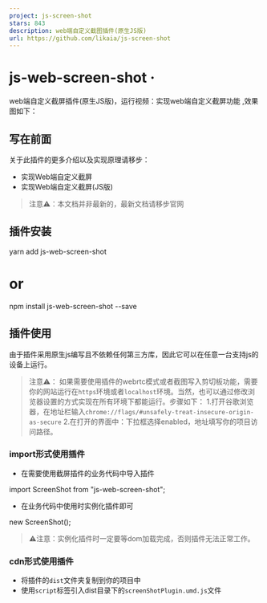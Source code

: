 ```yaml
---
project: js-screen-shot
stars: 843
description: web端自定义截图插件(原生JS版)
url: https://github.com/likaia/js-screen-shot
---
```


js-web-screen-shot ·
====================

web端自定义截屏插件(原生JS版)，运行视频：实现web端自定义截屏功能 ,效果图如下：

写在前面
----

关于此插件的更多介绍以及实现原理请移步：

-   实现Web端自定义截屏
-   实现Web端自定义截屏(JS版)

> 注意⚠️：本文档并非最新的，最新文档请移步官网

插件安装
----

yarn add js-web-screen-shot

# or

npm install js-web-screen-shot --save

插件使用
----

由于插件采用原生js编写且不依赖任何第三方库，因此它可以在任意一台支持js的设备上运行。

> 注意⚠️： 如果需要使用插件的webrtc模式或者截图写入剪切板功能，需要你的网站运行在`https`环境或者`localhost`环境。当然，也可以通过修改浏览器设置的方式实现在所有环境下都能运行。步骤如下： 1.打开谷歌浏览器，在地址栏输入`chrome://flags/#unsafely-treat-insecure-origin-as-secure` 2.在打开的界面中：下拉框选择enabled，地址填写你的项目访问路径。

### import形式使用插件

-   在需要使用截屏插件的业务代码中导入插件

import ScreenShot from "js-web-screen-shot";

-   在业务代码中使用时实例化插件即可

new ScreenShot();

> ⚠️注意：实例化插件时一定要等dom加载完成，否则插件无法正常工作。

### cdn形式使用插件

-   将插件的`dist`文件夹复制到你的项目中
-   使用`script`标签引入dist目录下的`screenShotPlugin.umd.js`文件

<script src\="./screenShotPlugin.umd.js"\></script\>

-   在业务代码中使用时实例化插件即可

    // 截图确认按钮回调函数
    const callback \= ({base64, cutInfo})\=>{
      console.log(base64, cutInfo);
    }
    // 截图取消时的回调函数
    const closeFn \= ()\=>{
      console.log("截图窗口关闭");
    }
    new screenShotPlugin({enableWebRtc: true, completeCallback: callback,closeCallback: closeFn});

> ⚠️注意：实例化插件时一定要等dom加载完成，否则插件无法正常工作。

### electron环境下使用插件

由于electron环境下无法直接调用webrtc来获取屏幕流，因此需要调用者自己稍作处理，具体做法如下所示：

-   直接获取设备的窗口，主线程发送一个IPC消息handle

// electron主线程
import { desktopCapturer, webContents } from "electron";

// 修复electron18.0.0-beta.5 之后版本的BUG: 无法获取当前程序页面视频流
const selfWindws \= async () \=>
        await Promise.all(
                webContents
                        .getAllWebContents()
                        .filter(item \=> {
                          const win \= BrowserWindow.fromWebContents(item);
                          return win && win.isVisible();
                        })
                        .map(async item \=> {
                          const win \= BrowserWindow.fromWebContents(item);
                          const thumbnail \= await win?.capturePage();
                          // 当程序窗口打开DevTool的时候  也会计入
                          return {
                            name:
                                    win?.getTitle() + (item.devToolsWebContents \=== null ? "" : "-dev"), // 给dev窗口加上后缀
                            id: win?.getMediaSourceId(),
                            thumbnail,
                            display\_id: "",
                            appIcon: null
                          };
                        })
        );

// 获取设备窗口信息
ipcMain.handle("IPC消息名称", async (\_event, \_args) \=> {
  return \[
    ...(await desktopCapturer.getSources({ types: \["window", "screen"\] })),
    ...(await selfWindws())
  \];
});

-   渲染线程(前端)发送消息封装处理(相应写法自己调整)

// xxx.ts
export const getDesktopCapturerSource \= async () \=> {
  return await window.electron.ipcRenderer.invoke<Electron.DesktopCapturerSource\[\]\>("IPC消息名称", \[\]);
}

-   获取指定窗口的媒体流

// yyy.ts
export function getInitStream(source: any): Promise<MediaStream | null\> {
    return new Promise((resolve, \_reject) \=> {
        // 获取指定窗口的媒体流
        // 此处遵循的是webRTC的接口类型  暂时TS类型没有支持  只能断言成any
        (navigator.mediaDevices as any).getUserMedia({
            audio: false,
            video: {
                mandatory: {
                    chromeMediaSource: 'desktop',
                    chromeMediaSourceId: source.id
                },
            }
        }).then((stream: MediaStream) \=> {
            resolve(stream);
        }).catch((error: any) \=> {
            console.log(error);
            resolve(null);
        })
    });
}

-   前端调用设备窗口信息

import { getDesktopCapturerSource } from "xxx.ts";
import { getInitStream } from "yyy.ts";
import ScreenShot from "js-web-screen-shot";

export const doScreenShot \= async ()\=>{
  // 下面这两块自己考虑  
  const sources \= await getDesktopCapturerSource(); // 这里返回的是设备上的所有窗口信息
  // 这里可以对\`sources\`数组下面id进行判断  找到当前的electron窗口  这里为了简单直接拿了第一个
  const stream \= await getInitStream(sources\[0\]);

  new ScreenShot({
    enableWebRtc: true, // 启用webrtc
    screenFlow: stream!, // 传入屏幕流数据
    level: 999,
  });
}

> 感谢 @Vanisper 提供的在electron环境下使用本插件的兼容思路。

### electron示例代码

如果你看完上个章节的使用方法，依然不是很理解的话，这里准备了一份在electron环境下使用本插件的demo，请移步electron-js-web-screen-shot-demo。

### 兼容移动端

插件对触屏设备做了兼容处理，如果你是pc端的触屏设备可以支持webrtc模式，如果是移动端那么就只能使用html2canvas模式。

import ScreenShot from "js-web-screen-shot";

const config \= {
    enableWebRtc: false
};
const screenShotHandler \= new ScreenShot(config);

<!DOCTYPE html\>
<html lang\="zh-CN"\>
<head\>
<!--禁止移动端浏览器的缩放-->
<meta name\="viewport" content\="user-scalable=no"\>
</head\>
<body\>
/body\>
</html\>

> 注意：在移动端使用时，需要在head标签里禁止浏览器的缩放行为，否则就会出现在使用撤销功能时，多次双击造成界面放大问题。

### Vue项目下使用乱码问题

当你vue项目中使用h2c模式进行截图时，画布左上角可能会出现一些奇怪的字符，这是由于`noscript`标签导致的，将其删除即可。

### 参数说明

截图插件有一个可选参数，它接受一个对象，对象每个key的作用如下:

-   `enableWebRtc` 是否启用webrtc，值为`boolean`类型，值为`false`则使用`html2canvas`来截图
-   `screenFlow` 设备提供的屏幕流数据(用于electron环境下自己传入的视频流数据)，需要将**enableWebRtc**属性设为`true`
-   `completeCallback` 截图完成回调函数，值为`Function`类型，最右侧的对号图标点击后会将图片的base64地址与裁剪信息回传给你定义的函数，如果不传的话则会将这些数据放到`sessionStorage`中，你可以通过下述方式拿到他：

sessionStorage.getItem("screenShotImg");

-   `closeCallback` 截图关闭回调函数，值为`Function`类型。
-   `triggerCallback` 截图响应回调函数，值为`Function`类型，使用html2canvas截屏时，页面图片过多时响应会较慢；使用webrtc截屏时用户点了分享，该函数为响应完成后触发的事件。回调函数返回一个对象，类型为: `{code: number,msg: string, displaySurface: string | null,displayLabel: string | null}`，code为0时代表截图加载完成，displaySurface返回的的是当前选择的窗口类型，displayLabel返回的是当前选择的标签页标识，浏览器不支持时此值为null。
-   `cancelCallback` 取消分享回到函数，值为`Function`类型，使用webrtc模式截屏时，用户点了取消或者浏览器不支持时所触发的事件。回调函数返回一个对象，类型为：`{code: number,msg: string, errorInfo: string}`，code为-1时代表用户未授权或者浏览器不支持webrtc。
-   `saveCallback` 保存截图回调函数，值为`Function`类型。回调函数中返回两个参数：
    -   `code` 状态码，number类型，为0时代表保存成功
    -   `msg` 消息码，string类型。
-   `level` 截图容器层级，值为number类型。
-   `cutBoxBdColor` 裁剪区域边框像素点颜色，值为string类型。
-   `maxUndoNum` 最大可撤销次数, 值为number类型
-   `canvasWidth` 画布宽度，值为number类型，必须与高度一起设置，单独设置无效。
-   `canvasHeight` 画布高度，值为number类型，必须与宽度一起设置，单独设置无效。
-   `position` 截图容器位置，值为`{left?: number, top?: number}`类型
-   `clickCutFullScreen` 单击截全屏启用状态,值为`boolean`类型， 默认为`false`
-   `hiddenToolIco` 需要隐藏的截图工具栏图标，值为`Object`类型，默认为`{}`。传你需要隐藏的图标名称，将值设为`true`即可，除关闭图标外，其他图标均可隐藏。可隐藏的key如下所示：
    -   `square` 矩形绘制
    -   `round` 圆形绘制
    -   `rightTop` 箭头绘制
    -   `brush` 涂鸦
    -   `mosaicPen`马赛克工具
    -   `text` 文本工具
    -   `separateLine` 分割线
    -   `save` 下载图片
    -   `undo` 撤销工具
    -   `confirm` 保存图片
-   `showScreenData` 截图组件加载完毕后，是否显示截图内容至canvas画布内，值为`boolean`类型，默认为`false`。
-   `customRightClickEvent` 自定义容器的右键点击事件，值为`Object`类型，接受2个参数：
    -   `state` 是否拦截右键点击，值为boolean类型，默认为`false`。
    -   `handleFn` 拦截后的事件处理函数，该属性为可选项，如果不传，默认行为是销毁组件。
-   `imgSrc` 截图内容，如果你已经通过其他方式获取到了屏幕内容（例如`electron`环境），那么可以将获取到的内容传入，此时插件将使用你传进来的图片，值为`string`类型（可以为图片`url`地址或者`base64`），默认为`null`。
-   `loadCrossImg` 是否加载跨域图片，值为`boolean`类型，默认为`false`。
-   `proxyUrl` 代理服务器地址，值为`string`类型，默认为""
-   `screenShotDom` 需要进行截图的容器，值为`HTMLElement`类型，默认使用的是`body`。
-   `useRatioArrow` 是否使用等比例箭头, 默认为false(递增变粗的箭头)。
-   `imgAutoFit` 是否开启图片自适应, 默认为false。如果自定义了截图内容，浏览器的缩放比例不为100%时，可以设置此参数来修复图片与蒙板大小不一致的问题。
-   `cropBoxInfo` 初始裁剪框，值为`{ x: number; y: number; w: number; h: number }`类型，默认不加载。
-   `wrcReplyTime` webrtc模式捕捉屏幕时的响应时间，值为`number`类型，默认为500ms。
-   `wrcImgPosition` webrtc模式下是否需要对图像进行裁剪，值为`{ x: number; y: number; w: number; h: number }`类型，默认为不裁剪。
-   `noScroll` 截图容器是否可滚动，值为`boolean`类型，默认为`true`。
-   `maskColor` 蒙层颜色，值为`{ r: number; g: number; b: number; a: number }`类型,默认为:`{ r: 0; g: 0; b: 0; a: 0.6 }`
-   `toolPosition` 工具栏展示位置，值为`string`类型，默认为居中展示，提供三个选项：
    -   `left` 左对齐于裁剪框
    -   `center` 居中对齐于裁剪框
    -   `right` 右对齐于裁剪框
-   `writeBase64` 是否将截图内容写入剪切板，值为`boolean`类型，默认为`true`
-   `wrcWindowMode` 是否启用窗口截图模式，值为`boolean`类型，默认为`false`，即当前标签页截图。如果标签页截图的内容有滚动条或者底部有空缺，可以考虑启用此模式。
-   `hiddenScrollBar` 是否隐藏滚动条，用webrtc模式截图时chrome 112版本的浏览器在部分系统下会挤压出现滚动条，如果出现你可以尝试通过此参数来进行修复。值为`Object`类型，有4个属性：
    -   `state: boolean`; 启用状态, 默认为`false`
    -   `fillState?: boolean`; 填充状态，默认为`false`
    -   `color?: string`; 填充层颜色，滚动条隐藏后可能会出现空缺，需要进行填充，默认填充色为黑色。
    -   `fillWidth?: number`; 填充层宽度，默认为截图容器的宽度
    -   `fillHeight?: number`; 填充层高度，默认为空缺区域的高度

> 使用当前标签页进行截图相对而言用户体验是最好的，但是因为`chrome 112`版本的bug会造成页面内容挤压导致截取到的内容不完整，因此只能采用其他方案来解决此问题了。`wrcWindowMode`和`hiddenScrollBar`都可以解决这个问题。
> 
> -   `wrcWindowMode`方案会更完美些，但是用户授权时会出现其他的应用程序选项，用户体验会差一些
> -   `hiddenScrollBar`方案还是采用标签页截图，但是会造成内容挤压，底部出现空白。
> 
> 两种方案的优点与缺点讲完了，最好的办法还是希望`chrome`能在之后的版本更新中修复此问题。

> 上述类型中的`?:`为ts中的可选类型，意思为：这个key是可选的，如果需要就传，不需要就不传。

> imgSrc是url时，如果图片资源跨域了，必须让图片服务器允许跨域才能正常加载。同样的loadCrossImg设置为true时，图片资源跨域了也需要让图片服务器允许跨域。

### 快捷键监听

插件容器监听了三个快捷键，如下所示：

-   `Esc`，按下键盘上的esc键时，等同于点了工具栏的关闭图标。
-   `Enter`，按下键盘上的enter键时，等同于点了截图工具栏的确认图标。
-   `Ctrl/Command + z`，按下这两个组合键时，等同于点了截图工具栏的撤销图标。

### 额外提供的API

插件暴露了一些内部变量出来，便于调用者根据自己的需求进行修改。

#### getCanvasController

该函数用于获取截图容器的DOM，返回值为`HTMLCanvasElement`类型。

示例代码：

import ScreenShot from "js-web-screen-shot";

const screenShotHandler \= new ScreenShot();
const canvasDom \= screenShotHandler.getCanvasController();

> 注意：如果截图容器尚未加载完毕，获取到的内容可能为null。

#### destroyComponents

该函数用于销毁截图容器，无返回值。

示例代码：

import ScreenShot from "js-web-screen-shot";

const screenShotHandler \= new ScreenShot();
screenShotHandler.destroyComponents()

#### completeScreenshot

该函数用于将框选区域的截图内容写入剪切版，无返回值。

该方法可以跟`cropBoxInfo`参数结合起来实现指定位置的自动截图，截图内容默认写入剪切版内，如果你想拿到截取到的base64内容可以通过`completeCallback`参数拿到，或者直接从sessionStorage中获取。

该回调函数中返回的参数格式如下所示：

-   base64
-   cutInfo 裁剪框位置参数
    -   startX
    -   startY
    -   width
    -   height

示例代码：

      const plugin \= new screenShotPlugin(
        {
          clickCutFullScreen:true,
          wrcWindowMode: true,
          cropBoxInfo:{x:350, y:20, w:300, h:300},
          completeCallback: ({base64, cutInfo}) \=> {
            console.log(base64, cutInfo);
          },
          triggerCallback:() \=> {
            // 截图组件加载完毕调用此方法来完成框选区域的截图
            plugin.completeScreenshot()
          }
        });

> 注意：此方法在1.9.9版本之后不再返回字符串类型的数据，而是返回的对象格式。

### 工具栏图标定制

如果你需要修改截图工具栏的图标，可以通过覆盖元素css类名的方式实现，插件内所有图标的css类名如下所示：

-   square 矩形绘制图标
-   round 圆型绘制图标
-   right-top 箭头绘制图标
-   brush 画笔工具
-   mosaicPen 马赛克工具
-   text 文本工具
-   save 保存
-   close 关闭
-   undo 撤销
-   confirm 确认

以`square`为例，要修改它的图标，只需要将下述代码添加进你项目代码的样式中即可。

  .square {
    background-image: url("你的图标路径") !important;
    
    &:hover {
      background-image: url("你的图标路径") !important;
    }
    
    &:active {
      background-image: url("你的图标路径") !important;
    }
 }

写在最后
----

至此，插件的所有使用方法就介绍完了，该插件的Vue3版本，请移步：vue-web-screen-shot
